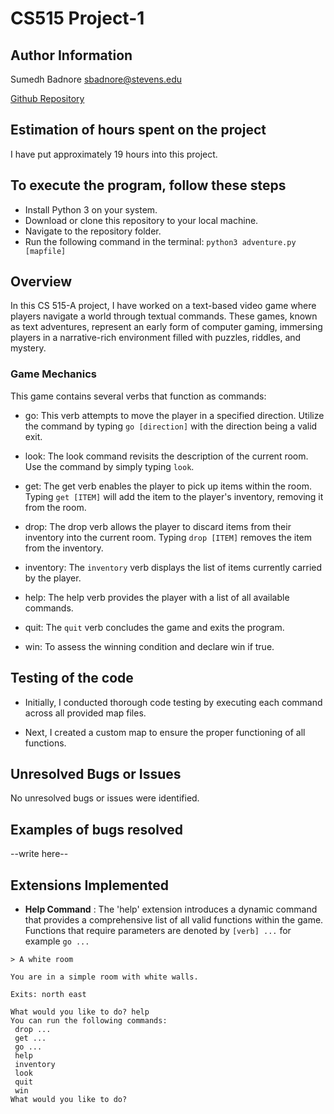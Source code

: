 # CS515 Project-1

## Author Information
Sumedh Badnore 
sbadnore@stevens.edu

[Github Repository](https://github.com/sumedhbadnore/CS515_Project_2)

## Estimation of hours spent on the project
I have put approximately 19 hours into this project.

## To execute the program, follow these steps
- Install Python 3 on your system.
- Download or clone this repository to your local machine.
- Navigate to the repository folder.
- Run the following command in the terminal: `python3 adventure.py [mapfile]`

## Overview
In this CS 515-A project, I have worked on a text-based video game where players navigate a world through textual commands. These games, known as text adventures, represent an early form of computer gaming, immersing players in a narrative-rich environment filled with puzzles, riddles, and mystery.

### Game Mechanics
This game contains several verbs that function as commands:
- go: This verb attempts to move the player in a specified direction. Utilize the command by typing `go [direction]` with the direction being a valid exit.

- look: The look command revisits the description of the current room. Use the command by simply typing `look`.

- get: The get verb enables the player to pick up items within the room. Typing `get [ITEM]` will add the item to the player's inventory, removing it from the room.

- drop: The drop verb allows the player to discard items from their inventory into the current room. Typing `drop [ITEM]` removes the item from the inventory.

- inventory: The `inventory` verb displays the list of items currently carried by the player.

- help: The help verb provides the player with a list of all available commands.

- quit: The `quit` verb concludes the game and exits the program.

- win: To assess the winning condition and declare win if true.

## Testing of the code
- Initially, I conducted thorough code testing by executing each command across all provided map files.
  
- Next, I created a custom map to ensure the proper functioning of all functions.

## Unresolved Bugs or Issues
No unresolved bugs or issues were identified.


## Examples of bugs resolved
--write here--


## Extensions Implemented
- **Help Command** : The 'help' extension introduces a dynamic command that provides a comprehensive list of all valid functions within the game. Functions that require parameters are denoted by `[verb] ...` for example `go ...`
```
> A white room

You are in a simple room with white walls.

Exits: north east

What would you like to do? help
You can run the following commands:
 drop ...
 get ...
 go ...
 help
 inventory
 look
 quit
 win
What would you like to do?
```